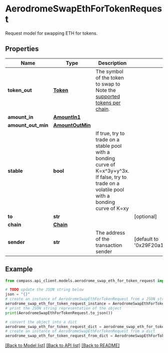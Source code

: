 # AerodromeSwapEthForTokenRequest

Request model for swapping ETH for tokens.

## Properties

Name | Type | Description | Notes
------------ | ------------- | ------------- | -------------
**token_out** | [**Token**](Token.md) | The symbol of the token to swap to Note the [supported tokens per chain](/#/#token-table). | 
**amount_in** | [**AmountIn1**](AmountIn1.md) |  | 
**amount_out_min** | [**AmountOutMin**](AmountOutMin.md) |  | 
**stable** | **bool** | If true, try to trade on a stable pool with a bonding curve of K&#x3D;x^3y+y^3x. If false, try to trade on a volatile pool with a bonding curve of K&#x3D;xy | 
**to** | **str** |  | [optional] 
**chain** | [**Chain**](Chain.md) |  | 
**sender** | **str** | The address of the transaction sender | [default to '0x29F20a192328eF1aD35e1564aBFf4Be9C5ce5f7B']

## Example

```python
from compass.api_client.models.aerodrome_swap_eth_for_token_request import AerodromeSwapEthForTokenRequest

# TODO update the JSON string below
json = "{}"
# create an instance of AerodromeSwapEthForTokenRequest from a JSON string
aerodrome_swap_eth_for_token_request_instance = AerodromeSwapEthForTokenRequest.from_json(json)
# print the JSON string representation of the object
print(AerodromeSwapEthForTokenRequest.to_json())

# convert the object into a dict
aerodrome_swap_eth_for_token_request_dict = aerodrome_swap_eth_for_token_request_instance.to_dict()
# create an instance of AerodromeSwapEthForTokenRequest from a dict
aerodrome_swap_eth_for_token_request_from_dict = AerodromeSwapEthForTokenRequest.from_dict(aerodrome_swap_eth_for_token_request_dict)
```
[[Back to Model list]](../README.md#documentation-for-models) [[Back to API list]](../README.md#documentation-for-api-endpoints) [[Back to README]](../README.md)


